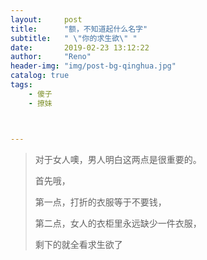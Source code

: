 ```yaml
---
layout:     post
title:      "额，不知道起什么名字"
subtitle:   " \"你的求生欲\" "
date:       2019-02-23 13:12:22
author:     "Reno"
header-img: "img/post-bg-qinghua.jpg"
catalog: true
tags:
    - 傻子
    - 撩妹



---
```


> 对于女人噢，男人明白这两点是很重要的。
>
> 首先哦，
>
> 第一点，打折的衣服等于不要钱，
>
> 第二点，女人的衣柜里永远缺少一件衣服，
>
> 剩下的就全看求生欲了

